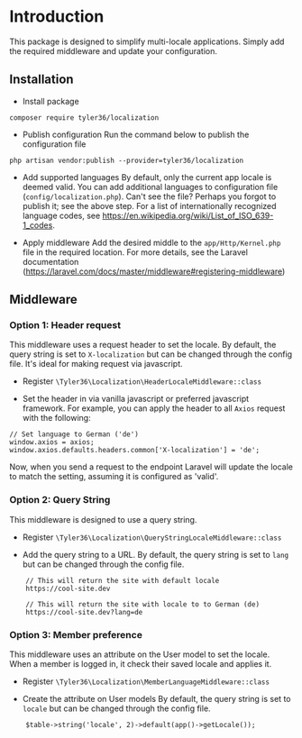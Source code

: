 # Introduction
This package is designed to simplify multi-locale applications.
Simply add the required middleware and update your configuration.

## Installation
- Install package
```
composer require tyler36/localization
```

- Publish configuration
Run the command below to publish the configuration file
```
php artisan vendor:publish --provider=tyler36/localization
```

- Add supported languages
By default, only the current app locale is deemed valid.
You can add additional languages to configuration file (```config/localization.php```). Can't see the file? Perhaps you forgot to publish it; see the above step. For a list of internationally recognized language codes, see https://en.wikipedia.org/wiki/List_of_ISO_639-1_codes.

- Apply middleware
Add the desired middle to the ```app/Http/Kernel.php``` file in the required location. For more details, see the Laravel documentation (https://laravel.com/docs/master/middleware#registering-middleware)


## Middleware

### Option 1: Header request
This middleware uses a request header to set the locale. By default, the query string is set to ```X-localization``` but can be changed through the config file. It's ideal for making request via javascript.

- Register
```\Tyler36\Localization\HeaderLocaleMiddleware::class```


- Set the header in via vanilla javascript or preferred javascript framework. For example, you can apply the header to all ```Axios``` request with the following:
```
// Set language to German ('de')
window.axios = axios;
window.axios.defaults.headers.common['X-localization'] = 'de';
```
Now, when you send a request to the endpoint Laravel will update the locale to match the setting, assuming it is configured as 'valid'.


### Option 2: Query String
This middleware is designed to use a query string.

- Register
```\Tyler36\Localization\QueryStringLocaleMiddleware::class```

- Add the query string to a URL.
By default, the query string is set to ```lang``` but can be changed through the config file.
```
    // This will return the site with default locale
    https://cool-site.dev

    // This will return the site with locale to to German (de)
    https://cool-site.dev?lang=de
```


### Option 3: Member preference
This middleware uses an attribute on the User model to set the locale. When a member is logged in, it check their saved locale and applies it.

- Register
```\Tyler36\Localization\MemberLanguageMiddleware::class```

- Create the attribute on User models
By default, the query string is set to ```locale``` but can be changed through the config file.
```
    $table->string('locale', 2)->default(app()->getLocale());
```
